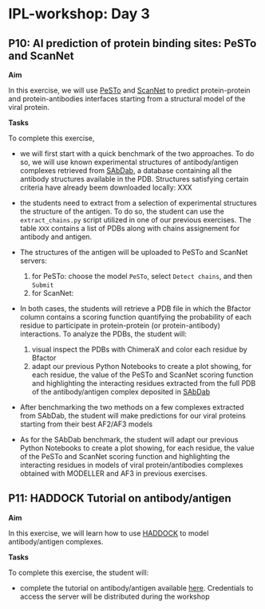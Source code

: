 # IPL-workshop: Day 3

## <a name="P10"></a>P10: AI prediction of protein binding sites: PeSTo and ScanNet

**Aim**

In this exercise, we will use [PeSTo](https://pesto.epfl.ch/) and [ScanNet](http://bioinfo3d.cs.tau.ac.il/ScanNet/) to predict protein-protein and protein-antibodies interfaces starting from a structural model of the viral protein.  

**Tasks**

To complete this exercise,

* we will first start with a quick benchmark of the two approaches. To do so, we will use known experimental structures of antibody/antigen complexes retrieved from [SAbDab](https://opig.stats.ox.ac.uk/webapps/sabdab-sabpred/sabdab), a database containing all the antibody structures available in the PDB. Structures satisfying certain criteria have already beem downloaded locally: XXX

* the students need to extract from a selection of experimental structures the structure of the antigen. To do so, the student can use the ```extract_chains.py``` script utilized in one of our previous exercises. The table ```XXX``` contains a list of PDBs along with chains assignement for antibody and antigen.

* The structures of the antigen will be uploaded to PeSTo and ScanNet servers:
  1. for PeSTo: choose the model ```PeSTo```, select ```Detect chains```, and then ```Submit```
  2. for ScanNet:

* In both cases, the students will retrieve a PDB file in which the Bfactor column contains a scoring function quantifying the probability of each residue to participate in protein-protein (or protein-antibody) interactions. To analyze the PDBs, the student will:
  1. visual inspect the PDBs with ChimeraX and color each residue by Bfactor 
  2. adapt our previous Python Notebooks to create a plot showing, for each residue, the value of the PeSTo and ScanNet scoring function and highlighting the interacting residues extracted from the full PDB of the antibody/antigen complex deposited in [SAbDab](https://opig.stats.ox.ac.uk/webapps/sabdab-sabpred/sabdab)

* After benchmarking the two methods on a few complexes extracted from SAbDab, the student will make predictions for our viral proteins starting from their best AF2/AF3 models

* As for the SAbDab benchmark, the student will adapt our previous Python Notebooks to create a plot showing, for each residue, the value of the PeSTo and ScanNet scoring function and highlighting the interacting residues in models of viral protein/antibodies complexes obtained with MODELLER and AF3 in previous exercises.


## <a name="P11"></a>P11: HADDOCK Tutorial on antibody/antigen

**Aim**

In this exercise, we will learn how to use [HADDOCK](https://rascar.science.uu.nl/haddock2.4/) to model antibody/antigen complexes. 

**Tasks**

To complete this exercise, the student will:

* complete the tutorial on antibody/antigen available [here](https://www.bonvinlab.org/education/HADDOCK24/HADDOCK24-antibody-antigen-basic/). Credentials to access the server will be distributed during the workshop
